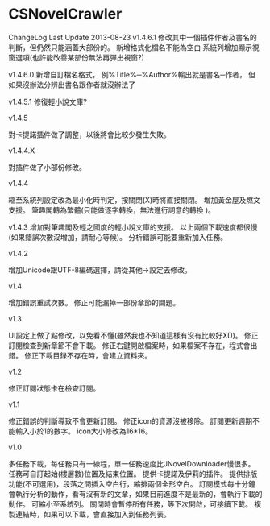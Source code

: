 ﻿CSNovelCrawler
==============
ChangeLog Last Update 2013-08-23
v1.4.6.1
修改其中一個插件作者及書名的判斷，但仍然只能涵蓋大部份的。
新增格式化檔名不能為空白
系統列增加顯示視窗選項(也許能改善某部份無法再彈出視窗?)

v1.4.6.0
新增自訂檔名格式，
例%Title%─%Author%輸出就是書名─作者，
但如果沒辦法分辨出書名跟作者就沒辦法了

v1.4.5.1
修復輕小說文庫?

v1.4.5

對卡提諾插件做了調整，以後將會比較少發生失敗。

v1.4.4.X

對插件做了小部份修改。

v1.4.4

縮至系統列設定改為最小化時判定，按關閉(X)時將直接關閉。
增加黃金屋及燃文支援。
筆趣閣轉為繁體(只能做逐字轉換，無法進行詞意的轉換 )。


v1.4.3
增加對筆趣閣及輕之國度的輕小說文庫的支援。
以上兩個下載速度都很慢(如果錯誤次數沒增加，請耐心等候)。
分析錯誤可能要重新加入任務。

v1.4.2

增加Unicode跟UTF-8編碼選擇，請從其他→設定去修改。

v1.4

增加錯誤重試次數。
修正可能漏掉一部份章節的問題。

v1.3

UI設定上做了點修改，以免看不懂(雖然我也不知道這樣有沒有比較好XD)。
修正訂閱檢查到新章節不會下載。
修正右鍵開啟檔案時，如果檔案不存在，程式會出錯。
修正下載目錄不存在時，會建立資料夾。

v1.2

修正訂閱狀態卡在檢查訂閱。

v1.1

修正錯誤的判斷導致不會更新訂閱。
修正icon的資源沒被移除。
訂閱更新週期不能輸入小於1的數字。
icon大小修改為16*16。

v1.0

多任務下載，每任務只有一線程，單一任務速度比JNovelDownloader慢很多。
任務可自訂起始(樓層數)位置及結束位置。
提供卡提諾及伊莉的插件。
提供排版功能(不可選用)，段落之間插入空白行，縮排兩個全形空白。
訂閱模式每十分鐘會執行分析的動作，看有沒有新的文章，如果目前進度不是最新的，會執行下載的動作。
可縮小至系統列。
關閉時會暫停所有任務，等下次開啟，可接續下載。
複製連結時，如果可以下載，會直接加入到任務列表。
